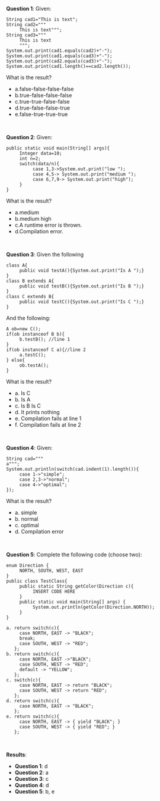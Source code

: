 **Question 1**: Given:

```
String cad1="This is text";
String cad2="""
     This is text""";
String cad3="""
     This is text
     """;
System.out.print(cad1.equals(cad2)+"-");
System.out.print(cad1.equals(cad3)+"-");
System.out.print(cad2.equals(cad3)+"-");
System.out.print(cad1.length()==cad2.length());
```

What is the result?

- a.false-false-false-false
- b.true-false-false-false
- c.true-true-false-false
- d.true-false-false-true
- e.false-true-true-true

<br>

**Question 2**: Given:

```
public static void main(String[] args){
     Integer data=10;
     int n=2;
     switch(data/n){
          case 1,3->System.out.print("low ");
          case 4,5-> System.out.print("medium ");
          case 6,7,9-> System.out.print("high");
     }
}
```

What is the result?

- a.medium
- b.medium high
- c.A runtime error is thrown.
- d.Compilation error.

<br>

**Question 3**: Given the following

```
class A{
     public void testA(){System.out.print("Is A ");}
}
class B extends A{
     public void testB(){System.out.print("Is B ");}
}
class C extends B{
     public void testC(){System.out.print("Is C ");}
}
```

And the following:

```
A ob=new C();
if(ob instanceof B b){
     b.testB(); //line 1
}
if(ob instanceof C a){//line 2
     a.testC();
} else{
     ob.testA();
}
```

What is the result?

- a. Is C
- b. Is A
- c. Is B Is C
- d. It prints nothing
- e. Compilation fails at line 1
- f. Compilation fails at line 2

<br>

**Question 4**: Given:

```
String cad="""
a""";
System.out.println(switch(cad.indent(1).length()){
     case 1->"simple";
     case 2,3->"normal";
     case 4->"optimal";
});
```

What is the result?

- a. simple
- b. normal
- c. optimal
- d. Compilation error

<br>

**Question 5**: Complete the following code (choose two):

```
enum Direction {
     NORTH, SOUTH, WEST, EAST
}
public class TestClass{
     public static String getColor(Direction c){
          INSERT CODE HERE
     }
     public static void main(String[] args) {
          System.out.println(getColor(Direction.NORTH));
     }
}
```

```
a. return switch(c){
     case NORTH, EAST -> "BLACK";
     break;
     case SOUTH, WEST -> "RED";
   };
b. return switch(c){
     case NORTH, EAST ->"BLACK";
     case SOUTH, WEST -> "RED";
     default -> "YELLOW";
   };
c. switch(c){
     case NORTH, EAST -> return "BLACK";
     case SOUTH, WEST -> return "RED";
   };
d. return switch(c){
     case NORTH, EAST -> "BLACK";
   };
e. return switch(c){
     case NORTH, EAST -> { yield "BLACK"; }
     case SOUTH, WEST -> { yield "RED"; }
   };
```

<br>

**Results**:

- **Question 1**: d
- **Question 2**: a
- **Question 3**: c
- **Question 4**: d
- **Question 5**: b, e

